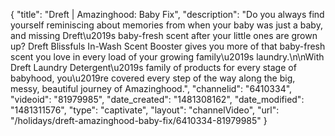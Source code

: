 {
    "title": "Dreft | Amazinghood: Baby Fix",
    "description": "Do you always find yourself reminiscing about memories from when your baby was just a baby, and missing Dreft\u2019s baby-fresh scent after your little ones are grown up? Dreft Blissfuls In-Wash Scent Booster gives you more of that baby-fresh scent you love in every load of your growing family\u2019s laundry.\n\nWith Dreft Laundry Detergent\u2019s family of products for every stage of babyhood, you\u2019re covered every step of the way along the big, messy, beautiful journey of Amazinghood.",
    "channelid": "6410334",
    "videoid": "81979985",
    "date_created": "1481308162",
    "date_modified": "1481311576",
    "type": "captivate",
    "layout": "channelVideo",
    "url": "\/holidays\/dreft-amazinghood-baby-fix\/6410334-81979985"
}